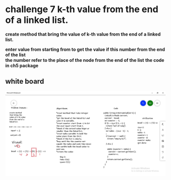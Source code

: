 # challenge 7 k-th value from the end of a linked list.
**create method that bring the value of k-th value from the end of a linked list.**<br>

**enter value from starting from to get the value if this number from the end of the list**<br>
**the number refer to the place of the node from the end of the list**
**the code in ch5 package**<br>

## white board
![ch7](./img/ch7.jpg)
